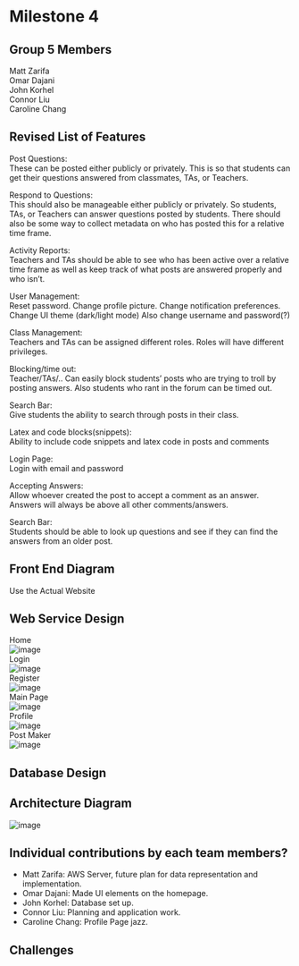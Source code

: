 # Milestone 4

## Group 5 Members
Matt Zarifa <br>
Omar Dajani <br>
John Korhel <br>
Connor Liu <br>
Caroline Chang <br>

## Revised List of Features
Post Questions: <br>
These can be posted either publicly or privately. This is so that students can get their questions answered from classmates, TAs, or Teachers. <br>

Respond to Questions: <br>
This should also be manageable either publicly or privately. So students, TAs, or Teachers can answer questions posted by students. There should also be some way to collect metadata on who has posted this for a relative time frame. <br>
 
Activity Reports: <br>
Teachers and TAs should be able to see who has been active over a relative time frame as well as keep track of what posts are answered properly and who isn’t. <br>

User Management: <br>
Reset password. Change profile picture. Change notification preferences. Change UI theme (dark/light mode) Also change username and password(?) <br>

Class Management: <br>
Teachers and TAs can be assigned different roles. Roles will have different privileges. <br>

Blocking/time out: <br>
Teacher/TAs/.. Can easily block students’ posts who are trying to troll by posting answers. Also students who rant in the forum can be timed out. <br>

Search Bar: <br>
Give students the ability to search through posts in their class. <br>

Latex and code blocks(snippets): <br>
Ability to include code snippets and latex code in posts and comments <br>

Login Page: <br>
Login with email and password <br>

Accepting Answers: <br>
Allow whoever created the post to accept a comment as an answer. Answers will always be above all other comments/answers. <br>

Search Bar: <br>
Students should be able to look up questions and see if they can find the answers from an older post. <br>


## Front End Diagram
Use the Actual Website

## Web Service Design
Home <br>
![image](https://user-images.githubusercontent.com/47280380/110534880-6de3cd80-80d4-11eb-919f-e0149a7a9a45.png) <br>
Login <br>
![image](https://user-images.githubusercontent.com/47280380/110504139-b8078780-80b1-11eb-9f14-0702df147706.png) <br>
Register <br>
![image](https://user-images.githubusercontent.com/47280380/110504182-c35ab300-80b1-11eb-98db-c81654df5844.png) <br>
Main Page <br>
![image](https://user-images.githubusercontent.com/47280380/110504257-d66d8300-80b1-11eb-8dcc-551327361ae7.png) <br>
Profile <br>
![image](https://user-images.githubusercontent.com/47280380/110504308-e1c0ae80-80b1-11eb-99e9-bc617acb8cc0.png) <br>
Post Maker <br>
![image](https://user-images.githubusercontent.com/47280380/110504461-0ae13f00-80b2-11eb-97c9-495b60542c9d.png) <br>

## Database Design

## Architecture Diagram
![image](https://user-images.githubusercontent.com/47280380/110366647-6c92a200-7ffb-11eb-819c-fd87aa9f5962.png)

## Individual contributions by each team members? 
* Matt Zarifa: AWS Server, future plan for data representation and implementation.<br>
* Omar Dajani: Made UI elements on the homepage.
* John Korhel: Database set up.
* Connor Liu: Planning and application work.
* Caroline Chang: Profile Page jazz.

## Challenges
